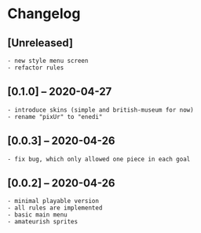 # Changelog

## [Unreleased]
    - new style menu screen
    - refactor rules

## [0.1.0] – 2020-04-27
    - introduce skins (simple and british-museum for now)
    - rename "pixUr" to "enedi"

## [0.0.3] – 2020-04-26
    - fix bug, which only allowed one piece in each goal

## [0.0.2] – 2020-04-26
    - minimal playable version
    - all rules are implemented
    - basic main menu
    - amateurish sprites

